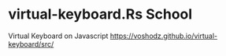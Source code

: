 # virtual-keyboard.Rs School
Virtual Keyboard on Javascript
https://voshodz.github.io/virtual-keyboard/src/

